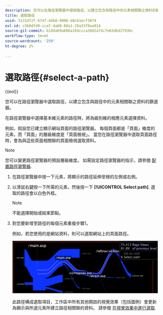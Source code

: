 ```yaml
---
description: 您可以在路徑瀏覽器中選取路徑，以建立包含與路徑中的元素相關聯之資料的篩選器。
title: 選取路徑
uuid: 3131df2f-674f-44b8-9006-d8cb1ecf3874
exl-id: c560dfd0-ccaf-4a60-88a1-29a33f8aa014
source-git-commit: b1dda69a606a16dccca30d2a74c7e63dbd27936c
workflow-type: tm+mt
source-wordcount: '259'
ht-degree: 2%

---
```


# 選取路徑{#select-a-path}

{{eol}}

您可以在路徑瀏覽器中選取路徑，以建立包含與路徑中的元素相關聯之資料的篩選器。

在路徑瀏覽器中選擇基本維元素的路徑時，將為級別維的相應元素選擇資料。

例如，假設您已建立顯示網站頁面的路徑瀏覽器。 每個頁面都是「頁面」維度的元素，而「頁面」的層級維度是「頁面檢視」。 當您在路徑瀏覽器中選取頁面路徑時，會為與這些頁面相關聯的頁面檢視選取資料。

>[!NOTE]
>
>您可以變更路徑瀏覽器的預設層級維度。 如需設定路徑瀏覽器的指示，請參閱 [配置路徑瀏覽器](../../../../home/c-get-started/c-intf-anlys-ftrs/t-config-path-brwsr.md#task-bbb3ddaa140a414f984b697c2b8202a3).

1. 在路徑瀏覽器中按一下元素，將顯示的路徑延伸至根的左側或右側。
1. 以滑鼠右鍵按一下所需的元素，然後按一下 **[!UICONTROL Select path]**. 選取的路徑會以白色外框。

   >[!NOTE]
   >
   >不能選擇開始或結束節點。

1. 對您要新增至路徑的每個元素重複步驟1。

   例如，若您使用的是網站資料，則可以選取網站上的頁面路徑。

   ![](assets/client-path.png)

   此路徑構成選取項目，工作區中所有其他開啟的視覺效果（包括圖例）會更新為顯示與所選元素所建立路徑相關聯的資料。 請參閱 [在視覺效果中進行選取](../../../../home/c-get-started/c-vis/c-sel-vis/c-sel-vis.md#concept-012870ec22c7476e9afbf3b8b2515746).
